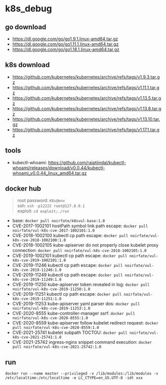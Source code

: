 # k8s_debug

## go download
- <https://dl.google.com/go/go1.9.1.linux-amd64.tar.gz>
- <https://dl.google.com/go/go1.11.1.linux-amd64.tar.gz>
- <https://dl.google.com/go/go1.18.1.linux-amd64.tar.gz>

## k8s download
- <https://github.com/kubernetes/kubernetes/archive/refs/tags/v1.9.3.tar.gz>
- <https://github.com/kubernetes/kubernetes/archive/refs/tags/v1.11.1.tar.gz>
- <https://github.com/kubernetes/kubernetes/archive/refs/tags/v1.13.5.tar.gz>
- <https://github.com/kubernetes/kubernetes/archive/refs/tags/v1.13.8.tar.gz>
- <https://github.com/kubernetes/kubernetes/archive/refs/tags/v1.13.10.tar.gz>
- <https://github.com/kubernetes/kubernetes/archive/refs/tags/v1.17.1.tar.gz>

## tools
- kubectl-whoami: <https://github.com/rajatjindal/kubectl-whoami/releases/download/v0.0.44/kubectl-whoami_v0.0.44_linux_amd64.tar.gz>

## docker hub
> root password: `K8s@env`<br>
> ssh: `ssh -p12222 root@127.0.0.1`<br>
> exploit: `cd exploit;./run`<br>

- base: `docker pull noirfate/k8svul-base:1.0`
- CVE-2017-1002101 hostPath symbol link path escape: `docker pull noirfate/vul-k8s-cve-2017-1002101:1.0`
- CVE-2018-1002100 kubectl cp path escape: `docker pull noirfate/vul-k8s-cve-2018-1002100:1.0`
- CVE-2018-1002105 kube-apiserver do not properly close kubelet proxy connection: `docker pull noirfate/vul-k8s-cve-2018-1002105:1.0`
- CVE-2019-1002101 kubectl cp path escape: `docker pull noirfate/vul-k8s-cve-2019-1002101:1.0`
- CVE-2019-11246 kubectl cp path escape: `docker pull noirfate/vul-k8s-cve-2019-11246:1.0`
- CVE-2019-11249 kubectl cp path escape: `docker pull noirfate/vul-k8s-cve-2019-11249:1.0`
- CVE-2019-11250 kube-apiserver token revealed in log: `docker pull noirfate/vul-k8s-cve-2019-11250:1.0`
- CVE-2019-11251 kubectl cp path escape: `docker pull noirfate/vul-k8s-cve-2019-11251:1.0`
- CVE-2019-11253 kube-apiserver yaml parser dos: `docker pull noirfate/vul-k8s-cve-2019-11253:1.0`
- CVE-2020-8555 kube-controller-manager ssrf: `docker pull noirfate/vul-k8s-cve-2020-8555:1.0`
- CVE-2020-8559 kube-apiserver follow kubelet redirect request: `docker pull noirfate/vul-k8s-cve-2020-8559:1.0`
- CVE-2021-25741 kubelet subpath TOCTOU: `docker pull noirfate/vul-k8s-cve-2021-25741:1.0`
- CVE-2021-25742 ingress-nginx snippet command execution: `docker pull noirfate/vul-k8s-cve-2021-25742:1.0`

## run
```
docker run --name master --privileged -v /lib/modules:/lib/modules -v /etc/localtime:/etc/localtime -e LC_CTYPE=en_US.UTF-8 -idt xxx
```